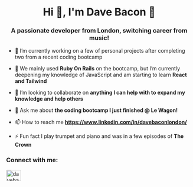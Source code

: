 <h1 align="center">Hi 👋, I'm Dave Bacon 🥓</h1>
<h3 align="center">A passionate developer from London, switching career from music!</h3>

- 🔭 I’m currently working on a few of personal projects after completing two from a recent coding bootcamp

- 🌱 We mainly used **Ruby On Rails** on the bootcamp, but I’m currently deepening my knowledge of JavaScript and am starting to learn **React and Tailwind**

- 👯 I’m looking to collaborate on **anything I can help with to expand my knowledge and help others**

- 💬 Ask me about **the coding bootcamp I just finished @ Le Wagon!**

- 📫 How to reach me **https://www.linkedin.com/in/davebaconlondon/**

- ⚡ Fun fact I play trumpet and piano and was in a few episodes of **The Crown**

<h3 align="left">Connect with me:</h3>
<p align="left">
<a href="https://linkedin.com/in/davebaconlondon" target="blank"><img align="center" src="https://raw.githubusercontent.com/rahuldkjain/github-profile-readme-generator/master/src/images/icons/Social/linked-in-alt.svg" alt="davebaconlondon" height="30" width="40" /></a>
</p>
